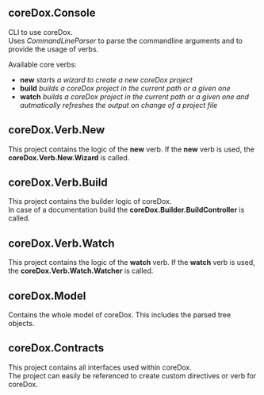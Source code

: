 coreDox.Console
---
CLI to use coreDox.  
Uses *CommandLineParser* to parse the commandline arguments and to provide the usage 
of verbs.

Available core verbs:
- **new** *starts a wizard to create a new coreDox project*
- **build** *builds a coreDox project in the current path or a given one*
- **watch** *builds a coreDox project in the current path or a given one and autmatically refreshes the output on change of a project file*

coreDox.Verb.New
---
This project contains the logic of the **new** verb.
If the **new** verb is used, the **coreDox.Verb.New.Wizard** is called.

coreDox.Verb.Build
---
This project contains the builder logic of coreDox.  
In case of a documentation build the **coreDox.Builder.BuildController** is called.

coreDox.Verb.Watch
---
This project contains the logic of the **watch** verb.
If the **watch** verb is used, the **coreDox.Verb.Watch.Watcher** is called.

coreDox.Model
---
Contains the whole model of coreDox. This includes the parsed tree objects.

coreDox.Contracts
---
This project contains all interfaces used within coreDox.  
The project can easily be referenced to create custom directives or verb for coreDox.

